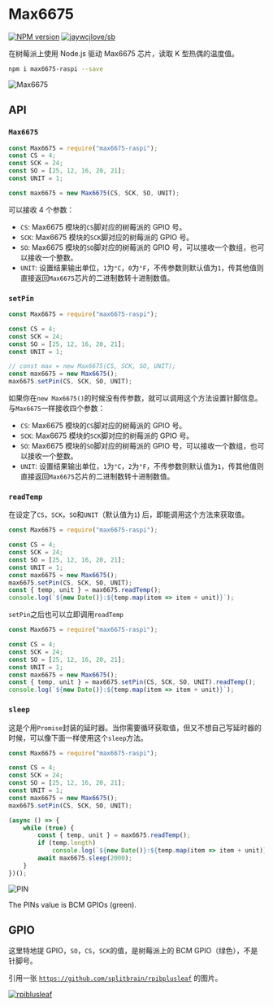 # Max6675

[![NPM version](https://img.shields.io/npm/v/max6675-raspi.svg)](https://www.npmjs.com/package/max6675-raspi) [![jaywcjlove/sb](https://jaywcjlove.github.io/sb/lang/english.svg)](README.md)

在树莓派上使用 Node.js 驱动 Max6675 芯片，读取 K 型热偶的温度值。

```sh
npm i max6675-raspi --save
```

![Max6675](https://github.com/bubao/Max6675-Raspberry-pi-nodejs/raw/master/imgs/Max6675.png)

## API

### `Max6675`

```js
const Max6675 = require("max6675-raspi");
const CS = 4;
const SCK = 24;
const SO = [25, 12, 16, 20, 21];
const UNIT = 1;

const max6675 = new Max6675(CS, SCK, SO, UNIT);
```

可以接收 4 个参数：

- `CS`: Max6675 模块的`CS`脚对应的树莓派的 GPIO 号。
- `SCK`: Max6675 模块的`SCK`脚对应的树莓派的 GPIO 号。
- `SO`: Max6675 模块的`SO`脚对应的树莓派的 GPIO 号，可以接收一个数组，也可以接收一个整数。
- `UNIT`: 设置结果输出单位，`1`为`°C`，`0`为`°F`，不传参数则默认值为`1`，传其他值则直接返回`Max6675`芯片的二进制数转十进制数值。

### `setPin`

```js
const Max6675 = require("max6675-raspi");

const CS = 4;
const SCK = 24;
const SO = [25, 12, 16, 20, 21];
const UNIT = 1;

// const max = new Max6675(CS, SCK, SO, UNIT);
const max6675 = new Max6675();
max6675.setPin(CS, SCK, SO, UNIT);
```

如果你在`new Max6675()`的时候没有传参数，就可以调用这个方法设置针脚信息。与`Max6675`一样接收四个参数：

- `CS`: Max6675 模块的`CS`脚对应的树莓派的 GPIO 号。
- `SCK`: Max6675 模块的`SCK`脚对应的树莓派的 GPIO 号。
- `SO`: Max6675 模块的`SO`脚对应的树莓派的 GPIO 号，可以接收一个数组，也可以接收一个整数。
- `UNIT`: 设置结果输出单位，`1`为`°C`，`2`为`°F`，不传参数则默认值为`1`，传其他值则直接返回`Max6675`芯片的二进制数转十进制数值。

### `readTemp`

在设定了`CS`，`SCK`，`SO`和`UNIT`（默认值为`1`) 后，即能调用这个方法来获取值。

```js
const Max6675 = require("max6675-raspi");

const CS = 4;
const SCK = 24;
const SO = [25, 12, 16, 20, 21];
const UNIT = 1;
const max6675 = new Max6675();
max6675.setPin(CS, SCK, SO, UNIT);
const { temp, unit } = max6675.readTemp();
console.log(`${new Date()}:${temp.map(item => item + unit)}`);
```

`setPin`之后也可以立即调用`readTemp`

```js
const Max6675 = require("max6675-raspi");

const CS = 4;
const SCK = 24;
const SO = [25, 12, 16, 20, 21];
const UNIT = 1;
const max6675 = new Max6675();
const { temp, unit } = max6675.setPin(CS, SCK, SO, UNIT).readTemp();
console.log(`${new Date()}:${temp.map(item => item + unit)}`);
```

### `sleep`

这是个用`Promise`封装的延时器。当你需要循环获取值，但又不想自己写延时器的时候，可以像下面一样使用这个`sleep`方法。

```js
const Max6675 = require("max6675-raspi");

const CS = 4;
const SCK = 24;
const SO = [25, 12, 16, 20, 21];
const UNIT = 1;
const max6675 = new Max6675();
max6675.setPin(CS, SCK, SO, UNIT);

(async () => {
    while (true) {
        const { temp, unit } = max6675.readTemp();
        if (temp.length)
            console.log(`${new Date()}:${temp.map(item => item + unit)}`);
        await max6675.sleep(2000);
    }
})();
```

![PIN](https://user-images.githubusercontent.com/13029001/107857184-c58d7100-6e67-11eb-93b1-8a4ebc9c9309.png)

The PINs value is BCM GPIOs (green).

## GPIO

这里特地提 GPIO，`SO`，`CS`，`SCK`的值，是树莓派上的 BCM GPIO（绿色），不是针脚号。

引用一张 [`https://github.com/splitbrain/rpibplusleaf`](https://github.com/splitbrain/rpibplusleaf) 的图片。

[![rpiblusleaf](https://raw.githubusercontent.com/splitbrain/rpibplusleaf/master/rpiblusleaf.png)](https://github.com/splitbrain/rpibplusleaf)
